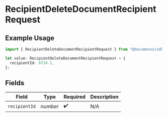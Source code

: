 # RecipientDeleteDocumentRecipientRequest

## Example Usage

```typescript
import { RecipientDeleteDocumentRecipientRequest } from "@documenso/sdk-typescript/models/operations";

let value: RecipientDeleteDocumentRecipientRequest = {
  recipientId: 6724.1,
};
```

## Fields

| Field              | Type               | Required           | Description        |
| ------------------ | ------------------ | ------------------ | ------------------ |
| `recipientId`      | *number*           | :heavy_check_mark: | N/A                |